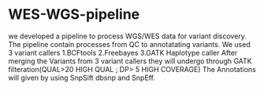 # WES-WGS-pipeline
we developed a pipeline to process WGS/WES data for variant discovery. The pipeline contain processes from QC to annotatating variants. We used 3 variant callers
1.BCFtools 
2.Freebayes
3.GATK Haplotype caller 
After merging the Variants from 3 variant callers they will undergo through GATK filteration(QUAL>20 HIGH QUAL ; DP> 5 HIGH COVERAGE) 
The Annotations will given by using SnpSift dbsnp and SnpEff. 
